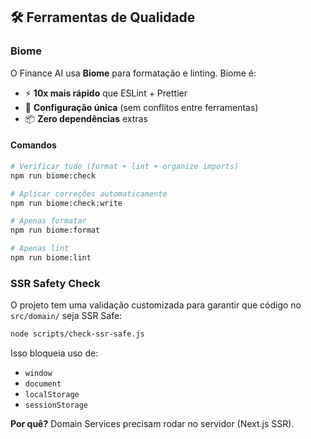 ## 🛠️ Ferramentas de Qualidade

### Biome

O Finance AI usa **Biome** para formatação e linting. Biome é:
- ⚡ **10x mais rápido** que ESLint + Prettier
- 🔧 **Configuração única** (sem conflitos entre ferramentas)
- 📦 **Zero dependências** extras

#### Comandos
```bash
# Verificar tudo (format + lint + organize imports)
npm run biome:check

# Aplicar correções automaticamente
npm run biome:check:write

# Apenas formatar
npm run biome:format

# Apenas lint
npm run biome:lint
```

### SSR Safety Check

O projeto tem uma validação customizada para garantir que código no `src/domain/` seja SSR Safe:
```bash
node scripts/check-ssr-safe.js
```

Isso bloqueia uso de:
- `window`
- `document`
- `localStorage`
- `sessionStorage`

**Por quê?** Domain Services precisam rodar no servidor (Next.js SSR).